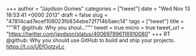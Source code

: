 
+++
author = "Jaydson Gomes"
categories = ["tweet"]
date = "Wed Nov 13 18:53:41 +0000 2013"
draft = false
slug = "47814cad7ecef108023fb834ebe72f714b5aec14"
tags = ["tweet"]
title = """RT @github: Why you shoul..."""
tweet = true
micro = true
tweet_url = "https://twitter.com/jaydson/status/400697996116910080"
+++
RT @github: Why you should use GitHub to build and ship your projects. https://t.co/UEfOotzyLc
